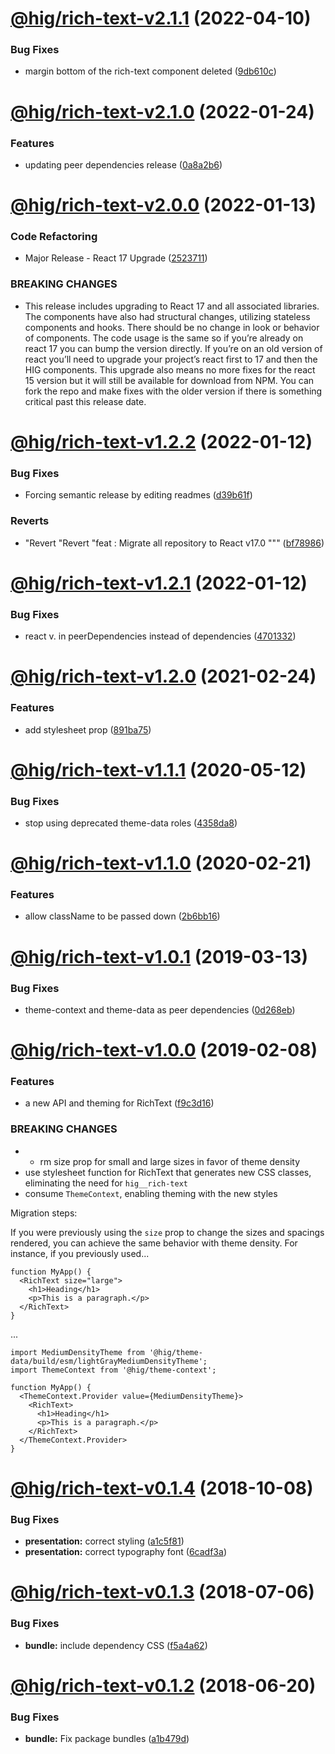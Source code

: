 # [@hig/rich-text-v2.1.1](https://github.com/Autodesk/hig/compare/@hig/rich-text@2.1.0...@hig/rich-text@2.1.1) (2022-04-10)


### Bug Fixes

* margin bottom of the rich-text component deleted ([9db610c](https://github.com/Autodesk/hig/commit/9db610c))

# [@hig/rich-text-v2.1.0](https://github.com/Autodesk/hig/compare/@hig/rich-text@2.0.0...@hig/rich-text@2.1.0) (2022-01-24)


### Features

* updating peer dependencies release ([0a8a2b6](https://github.com/Autodesk/hig/commit/0a8a2b6))

# [@hig/rich-text-v2.0.0](https://github.com/Autodesk/hig/compare/@hig/rich-text@1.2.2...@hig/rich-text@2.0.0) (2022-01-13)


### Code Refactoring

* Major Release - React 17 Upgrade ([2523711](https://github.com/Autodesk/hig/commit/2523711))


### BREAKING CHANGES

* This release includes upgrading to React 17 and all associated libraries. The components have also had structural changes, utilizing stateless components and hooks. There should be no change in look or behavior of components. The code usage is the same so if you’re already on react 17 you can bump the version directly. If you’re on an old version of react you’ll need to upgrade your project’s react first to 17 and then the HIG components. This upgrade also means no more fixes for the react 15 version but it will still be available for download from NPM. You can fork the repo and make fixes with the older version if there is something critical past this release date.

# [@hig/rich-text-v1.2.2](https://github.com/Autodesk/hig/compare/@hig/rich-text@1.2.1...@hig/rich-text@1.2.2) (2022-01-12)


### Bug Fixes

* Forcing semantic release by editing readmes ([d39b61f](https://github.com/Autodesk/hig/commit/d39b61f))


### Reverts

* "Revert "Revert "feat : Migrate all repository to React v17.0 """ ([bf78986](https://github.com/Autodesk/hig/commit/bf78986))

# [@hig/rich-text-v1.2.1](https://github.com/Autodesk/hig/compare/@hig/rich-text@1.2.0...@hig/rich-text@1.2.1) (2022-01-12)


### Bug Fixes

*  react v. in peerDependencies instead of dependencies ([4701332](https://github.com/Autodesk/hig/commit/4701332))

# [@hig/rich-text-v1.2.0](https://github.com/Autodesk/hig/compare/@hig/rich-text@1.1.1...@hig/rich-text@1.2.0) (2021-02-24)


### Features

* add stylesheet prop ([891ba75](https://github.com/Autodesk/hig/commit/891ba75))

# [@hig/rich-text-v1.1.1](https://github.com/Autodesk/hig/compare/@hig/rich-text@1.1.0...@hig/rich-text@1.1.1) (2020-05-12)


### Bug Fixes

* stop using deprecated theme-data roles ([4358da8](https://github.com/Autodesk/hig/commit/4358da8))

# [@hig/rich-text-v1.1.0](https://github.com/Autodesk/hig/compare/@hig/rich-text@1.0.1...@hig/rich-text@1.1.0) (2020-02-21)


### Features

* allow className to be passed down ([2b6bb16](https://github.com/Autodesk/hig/commit/2b6bb16))

# [@hig/rich-text-v1.0.1](https://github.com/Autodesk/hig/compare/@hig/rich-text@1.0.0...@hig/rich-text@1.0.1) (2019-03-13)


### Bug Fixes

* theme-context and theme-data as peer dependencies ([0d268eb](https://github.com/Autodesk/hig/commit/0d268eb))

# [@hig/rich-text-v1.0.0](https://github.com/Autodesk/hig/compare/@hig/rich-text@0.1.4...@hig/rich-text@1.0.0) (2019-02-08)


### Features

* a new API and theming for RichText ([f9c3d16](https://github.com/Autodesk/hig/commit/f9c3d16))


### BREAKING CHANGES

* * rm size prop for small and large sizes in favor of theme density
* use stylesheet function for RichText that generates new CSS classes,
eliminating the need for `hig__rich-text`
* consume `ThemeContext`, enabling theming with the new styles

Migration steps:

If you were previously using the `size` prop to change the sizes and
spacings rendered, you can achieve the same behavior with theme density.
For instance, if you previously used...

```
function MyApp() {
  <RichText size="large">
    <h1>Heading</h1>
    <p>This is a paragraph.</p>
  </RichText>
}
```

...

```
import MediumDensityTheme from '@hig/theme-data/build/esm/lightGrayMediumDensityTheme';
import ThemeContext from '@hig/theme-context';

function MyApp() {
  <ThemeContext.Provider value={MediumDensityTheme}>
    <RichText>
      <h1>Heading</h1>
      <p>This is a paragraph.</p>
    </RichText>
  </ThemeContext.Provider>
}
```

# [@hig/rich-text-v0.1.4](https://github.com/Autodesk/hig/compare/@hig/rich-text@0.1.3...@hig/rich-text@0.1.4) (2018-10-08)


### Bug Fixes

* **presentation:** correct styling ([a1c5f81](https://github.com/Autodesk/hig/commit/a1c5f81))
* **presentation:** correct typography font ([6cadf3a](https://github.com/Autodesk/hig/commit/6cadf3a))

<a name="@hig/rich-text-v0.1.3"></a>
# [@hig/rich-text-v0.1.3](https://github.com/Autodesk/hig/compare/@hig/rich-text@0.1.2...@hig/rich-text@0.1.3) (2018-07-06)


### Bug Fixes

* **bundle:** include dependency CSS ([f5a4a62](https://github.com/Autodesk/hig/commit/f5a4a62))

<a name="@hig/rich-text-v0.1.2"></a>
# [@hig/rich-text-v0.1.2](https://github.com/Autodesk/hig/compare/@hig/rich-text@0.1.1...@hig/rich-text@0.1.2) (2018-06-20)


### Bug Fixes

* **bundle:** Fix package bundles ([a1b479d](https://github.com/Autodesk/hig/commit/a1b479d))
